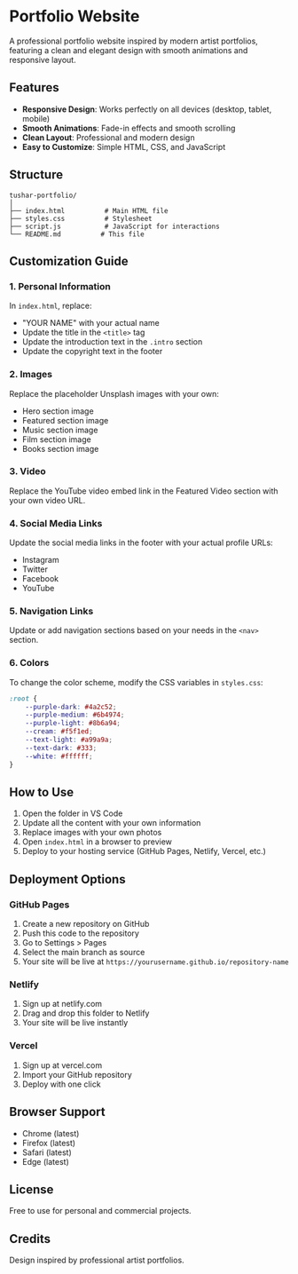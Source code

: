 # Portfolio Website

A professional portfolio website inspired by modern artist portfolios, featuring a clean and elegant design with smooth animations and responsive layout.

## Features

- **Responsive Design**: Works perfectly on all devices (desktop, tablet, mobile)
- **Smooth Animations**: Fade-in effects and smooth scrolling
- **Clean Layout**: Professional and modern design
- **Easy to Customize**: Simple HTML, CSS, and JavaScript

## Structure

```
tushar-portfolio/
│
├── index.html          # Main HTML file
├── styles.css          # Stylesheet
├── script.js           # JavaScript for interactions
└── README.md          # This file
```

## Customization Guide

### 1. Personal Information

In `index.html`, replace:
- "YOUR NAME" with your actual name
- Update the title in the `<title>` tag
- Update the introduction text in the `.intro` section
- Update the copyright text in the footer

### 2. Images

Replace the placeholder Unsplash images with your own:
- Hero section image
- Featured section image
- Music section image
- Film section image
- Books section image

### 3. Video

Replace the YouTube video embed link in the Featured Video section with your own video URL.

### 4. Social Media Links

Update the social media links in the footer with your actual profile URLs:
- Instagram
- Twitter
- Facebook
- YouTube

### 5. Navigation Links

Update or add navigation sections based on your needs in the `<nav>` section.

### 6. Colors

To change the color scheme, modify the CSS variables in `styles.css`:

```css
:root {
    --purple-dark: #4a2c52;
    --purple-medium: #6b4974;
    --purple-light: #8b6a94;
    --cream: #f5f1ed;
    --text-light: #a99a9a;
    --text-dark: #333;
    --white: #ffffff;
}
```

## How to Use

1. Open the folder in VS Code
2. Update all the content with your own information
3. Replace images with your own photos
4. Open `index.html` in a browser to preview
5. Deploy to your hosting service (GitHub Pages, Netlify, Vercel, etc.)

## Deployment Options

### GitHub Pages
1. Create a new repository on GitHub
2. Push this code to the repository
3. Go to Settings > Pages
4. Select the main branch as source
5. Your site will be live at `https://yourusername.github.io/repository-name`

### Netlify
1. Sign up at netlify.com
2. Drag and drop this folder to Netlify
3. Your site will be live instantly

### Vercel
1. Sign up at vercel.com
2. Import your GitHub repository
3. Deploy with one click

## Browser Support

- Chrome (latest)
- Firefox (latest)
- Safari (latest)
- Edge (latest)

## License

Free to use for personal and commercial projects.

## Credits

Design inspired by professional artist portfolios.

